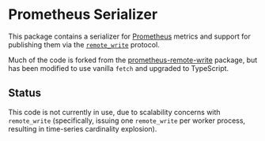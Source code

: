 # Prometheus Serializer

This package contains a serializer for [Prometheus](https://prometheus.io/) metrics and
support for publishing them via the [`remote_write`](https://prometheus.io/docs/prometheus/latest/configuration/configuration/#remote_write) protocol.

Much of the code is forked from the [prometheus-remote-write](https://github.com/huksley/prometheus-remote-write)
package, but has been modified to use vanilla `fetch` and upgraded to TypeScript.

## Status

This code is not currently in use, due to scalability concerns with `remote_write` (specifically, issuing one
`remote_write` per worker process, resulting in time-series cardinality explosion).
